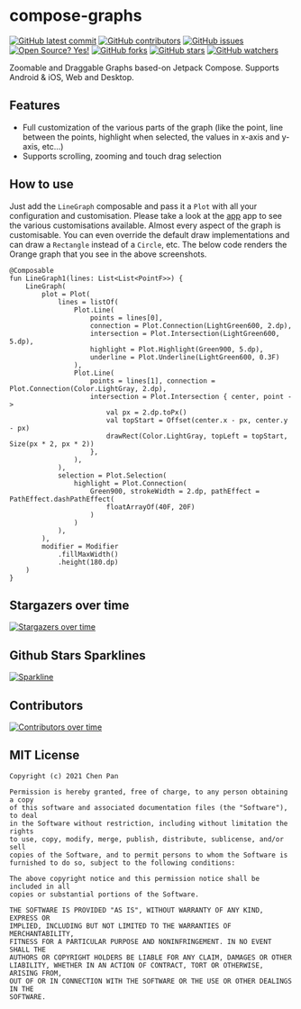 # compose-graphs

[![GitHub latest commit](https://badgen.net/github/last-commit/bytebeats/compose-graphs)](https://github.com/bytebeats/compose-graphs/commit/)
[![GitHub contributors](https://img.shields.io/github/contributors/bytebeats/compose-graphs.svg)](https://github.com/bytebeats/compose-graphs/graphs/contributors/)
[![GitHub issues](https://img.shields.io/github/issues/bytebeats/compose-graphs.svg)](https://github.com/bytebeats/compose-graphs/issues/)
[![Open Source? Yes!](https://badgen.net/badge/Open%20Source%20%3F/Yes%21/blue?icon=github)](https://github.com/bytebeats/compose-graphs/)
[![GitHub forks](https://img.shields.io/github/forks/bytebeats/compose-graphs.svg?style=social&label=Fork&maxAge=2592000)](https://github.com/bytebeats/compose-graphs/network/)
[![GitHub stars](https://img.shields.io/github/stars/bytebeats/compose-graphs.svg?style=social&label=Star&maxAge=2592000)](https://github.com/bytebeats/compose-graphs/stargazers/)
[![GitHub watchers](https://img.shields.io/github/watchers/bytebeats/compose-graphs.svg?style=social&label=Watch&maxAge=2592000)](https://github.com/bytebeats/compose-graphs/watchers/)

Zoomable and Draggable Graphs based-on Jetpack Compose. Supports Android &amp; iOS, Web and Desktop.

## Features

- Full customization of the various parts of the graph (like the point, line between the points, highlight
  when selected, the values in x-axis and y-axis, etc...)
- Supports scrolling, zooming and touch drag selection

## How to use

Just add the `LineGraph` composable and pass it a `Plot` with all your configuration and customisation.
Please take a look at the [app](https://github.com/bytebeats/compose-graphs/tree/master/app) app to see the various
customisations available. Almost every aspect of the graph is customisable. You can even override the default
draw implementations and can draw a `Rectangle` instead of a `Circle`, etc. The below code renders the Orange
graph that you see in the above screenshots.

```
@Composable
fun LineGraph1(lines: List<List<PointF>>) {
    LineGraph(
        plot = Plot(
            lines = listOf(
                Plot.Line(
                    points = lines[0],
                    connection = Plot.Connection(LightGreen600, 2.dp),
                    intersection = Plot.Intersection(LightGreen600, 5.dp),
                    highlight = Plot.Highlight(Green900, 5.dp),
                    underline = Plot.Underline(LightGreen600, 0.3F)
                ),
                Plot.Line(
                    points = lines[1], connection = Plot.Connection(Color.LightGray, 2.dp),
                    intersection = Plot.Intersection { center, point ->
                        val px = 2.dp.toPx()
                        val topStart = Offset(center.x - px, center.y - px)
                        drawRect(Color.LightGray, topLeft = topStart, Size(px * 2, px * 2))
                    },
                ),
            ),
            selection = Plot.Selection(
                highlight = Plot.Connection(
                    Green900, strokeWidth = 2.dp, pathEffect = PathEffect.dashPathEffect(
                        floatArrayOf(40F, 20F)
                    )
                )
            ),
        ),
        modifier = Modifier
            .fillMaxWidth()
            .height(180.dp)
    )
}
```

## Stargazers over time

[![Stargazers over time](https://starchart.cc/bytebeats/compose-graphs.svg)](https://starchart.cc/bytebeats/compose-graphs)

## Github Stars Sparklines

[![Sparkline](https://stars.medv.io/bytebeats/compose-graphs.svg)](https://stars.medv.io/bytebeats/compose-graphs)

## Contributors

[![Contributors over time](https://contributor-graph-api.apiseven.com/contributors-svg?chart=contributorOverTime&repo=bytebeats/compose-graphs)](https://www.apiseven.com/en/contributor-graph?chart=contributorOverTime&repo=bytebeats/compose-graphs)

## MIT License

    Copyright (c) 2021 Chen Pan

    Permission is hereby granted, free of charge, to any person obtaining a copy
    of this software and associated documentation files (the "Software"), to deal
    in the Software without restriction, including without limitation the rights
    to use, copy, modify, merge, publish, distribute, sublicense, and/or sell
    copies of the Software, and to permit persons to whom the Software is
    furnished to do so, subject to the following conditions:

    The above copyright notice and this permission notice shall be included in all
    copies or substantial portions of the Software.

    THE SOFTWARE IS PROVIDED "AS IS", WITHOUT WARRANTY OF ANY KIND, EXPRESS OR
    IMPLIED, INCLUDING BUT NOT LIMITED TO THE WARRANTIES OF MERCHANTABILITY,
    FITNESS FOR A PARTICULAR PURPOSE AND NONINFRINGEMENT. IN NO EVENT SHALL THE
    AUTHORS OR COPYRIGHT HOLDERS BE LIABLE FOR ANY CLAIM, DAMAGES OR OTHER
    LIABILITY, WHETHER IN AN ACTION OF CONTRACT, TORT OR OTHERWISE, ARISING FROM,
    OUT OF OR IN CONNECTION WITH THE SOFTWARE OR THE USE OR OTHER DEALINGS IN THE
    SOFTWARE.

